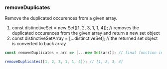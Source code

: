 ### removeDuplicates

Remove the duplicated occurences from a given array.

1. const  distinctiveSet = new Set([1, 2, 3, 1, 1, 4]); // removes the duplicated occurences from the given array and return a new set object
2. const  distinctiveSetArray = [...distinctiveSet]; // the returned set object is converted to back array

```js
const removeDuplicates = arr => [...new Set(arr)]; // final function in shortest form possible
```

```js
removeDuplicates([1, 2, 3, 1, 1, 4]); // [1, 2, 3, 4]
```
